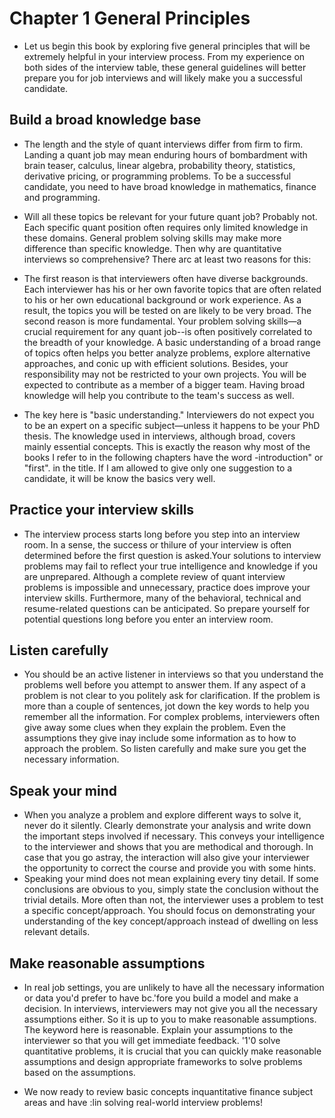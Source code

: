 # Chapter 1 General Principles
- Let us begin this book by exploring five general principles that will be extremely helpful in your interview process. From my experience on both sides of the interview table, these general guidelines will better prepare you for job interviews and will likely make you a successful candidate.

## Build a broad knowledge base
- The length and the style of quant interviews differ from firm to firm. Landing a quant job may mean enduring hours of bombardment with brain teaser, calculus, linear algebra, probability theory, statistics, derivative pricing, or programming problems. To be a successful candidate, you need to have broad knowledge in mathematics, finance and programming.

- Will all these topics be relevant for your future quant job? Probably not. Each specific quant position often requires only limited knowledge in these domains. General problem solving skills may make more difference than specific knowledge. Then why are quantitative interviews so comprehensive? There arc at least two reasons for this:

- The first reason is that interviewers often have diverse backgrounds. Each interviewer has his or her own favorite topics that are often related to his or her own educational background or work experience. As a result, the topics you will be tested on are likely to be very broad. The second reason is more fundamental. Your problem solving skills—a crucial requirement for any quant job--is often positively correlated to the breadth of your knowledge. A basic understanding of a broad range of topics often helps you better analyze problems, explore alternative approaches, and conic up with efficient solutions. Besides, your responsibility may not be restricted to your own projects. You will be expected to contribute as a member of a bigger team. Having broad knowledge will help you contribute to the team's success as well.

- The key here is "basic understanding." Interviewers do not expect you to be an expert on a specific subject—unless it happens to be your PhD thesis. The knowledge used in interviews, although broad, covers mainly essential concepts. This is exactly the reason why most of the books I refer to in the following chapters have the word -introduction" or "first". in the title. If I am allowed to give only one suggestion to a candidate, it will be know the basics very well.

## Practice your interview skills
- The interview process starts long before you step into an interview room. In a sense, the success or thilure of your interview is often determined before the first question is asked.Your solutions to interview problems may fail to reflect your true intelligence and knowledge if you are unprepared. Although a complete review of quant interview problems is impossible and unnecessary, practice does improve your interview skills. Furthermore, many of the behavioral, technical and resume-related questions can be anticipated. So prepare yourself for potential questions long before you enter an interview room.

## Listen carefully
- You should be an active listener in interviews so that you understand the problems well before you attempt to answer them. If any aspect of a problem is not clear to you politely ask for clarification. If the problem is more than a couple of sentences, jot down the key words to help you remember all the information. For complex problems, interviewers often give away some clues when they explain the problem. Even the assumptions they give inay include some information as to how to approach the problem. So listen carefully and make sure you get the necessary information.

## Speak your mind
- When you analyze a problem and explore different ways to solve it, never do it silently. Clearly demonstrate your analysis and write down the important steps involved if necessary. This conveys your intelligence to the interviewer and shows that you are methodical and thorough. In case that you go astray, the interaction will also give your interviewer the opportunity to correct the course and provide you with some hints.
- Speaking your mind does not mean explaining every tiny detail. If some conclusions are obvious to you, simply state the conclusion without the trivial details. More often than not, the interviewer uses a problem to test a specific concept/approach. You should focus on demonstrating your understanding of the key concept/approach instead of dwelling on less relevant details.

## Make reasonable assumptions
- In real job settings, you are unlikely to have all the necessary information or data you'd prefer to have bc.'fore you build a model and make a decision. In interviews, interviewers may not give you all the necessary assumptions either. So it is up to you to make reasonable assumptions. The keyword here is reasonable. Explain your assumptions to the interviewer so that you will get immediate feedback. '1'0 solve quantitative problems, it is crucial that you can quickly make reasonable assumptions and design appropriate frameworks to solve problems based on the assumptions.

- We now ready to review basic concepts inquantitative finance subject areas and have :lin solving real-world interview problems!